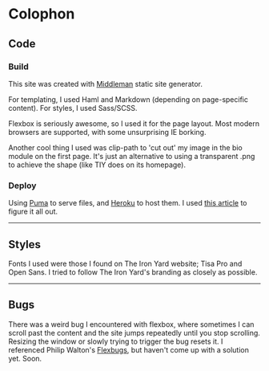 # Colophon

## Code

### Build
This site was created with [Middleman](http://middlemanapp.com) static site generator.

For templating, I used Haml and Markdown (depending on page-specific content). For styles, I used Sass/SCSS.

Flexbox is seriously awesome, so I used it for the page layout. Most modern browsers are supported, with some unsurprising IE borking.

Another cool thing I used was clip-path to 'cut out' my image in the bio module on the first page. It's just an alternative to using a transparent .png to achieve the shape (like TIY does on its homepage).

### Deploy
Using [Puma](http://puma.io/) to serve files, and [Heroku](http://www.heroku.com) to host them. I used [this article](http://jordanelver.co.uk/blog/2014/02/17/how-i-deployed-middleman-to-heroku/) to figure it all out.

---

## Styles

Fonts I used were those I found on The Iron Yard website; Tisa Pro and Open Sans. I tried to follow The Iron Yard's branding as closely as possible.

---

## Bugs

There was a weird bug I encountered with flexbox, where sometimes I can scroll past the content and the site jumps repeatedly until you stop scrolling. Resizing the window or slowly trying to trigger the bug resets it. I referenced Philip Walton's [Flexbugs](https://github.com/philipwalton/flexbugs), but haven't come up with a solution yet. Soon.
